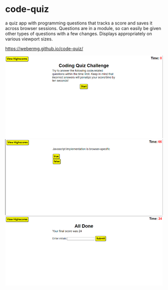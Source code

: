 # code-quiz
a quiz app with programming questions that tracks a score and saves it across browser sessions.
Questions are in a module, so can easily be given other types of questions with a few changes.
Displays appropriately on various viewport sizes.



https://webermg.github.io/code-quiz/

![screenshot1](/screenshots/Screenshot1.png?raw=true)
![screenshot2](/screenshots/Screenshot2.png?raw=true)
![screenshot3](/screenshots/Screenshot3.png?raw=true)